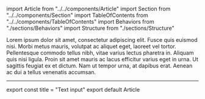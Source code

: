 import Article from "../../components/Article"
import Section from "../../components/Section"
import TableOfContents from "../../components/TableOfContents"
import Behaviors from "./sections/Behaviors"
import Structure from "./sections/Structure"

Lorem ipsum dolor sit amet, consectetur adipiscing elit. Fusce
quis euismod nisi. Morbi metus mauris, volutpat ac aliquet eget,
laoreet vel tortor. Pellentesque commodo tellus nibh, vitae
varius lectus pharetra in. Aliquam quis nisi ligula. Proin sit
amet mauris ac lacus efficitur varius eget in urna. Ut sagittis
feugiat ex et dictum. Nam ut tempor urna, at dapibus erat.
Aenean ac dui a tellus venenatis accumsan.

***

<Section title="Table of contents">
    <TableOfContents />
</Section>
<Section title="Structure">
  <Structure />
</Section>
<Section title="Behaviors">
  <Behaviors />
</Section>

export const title = "Text input"
export default Article
